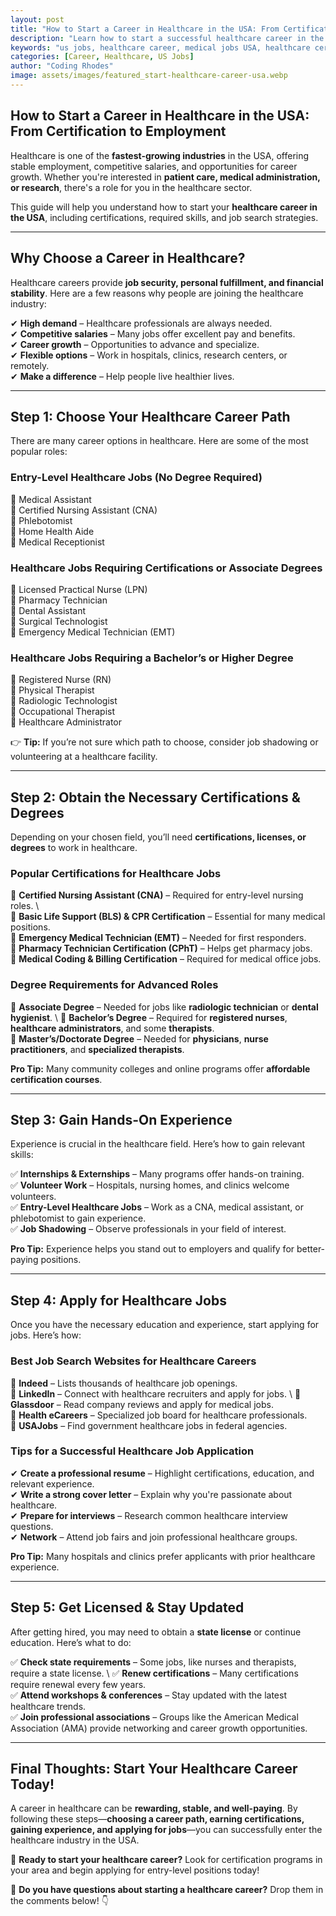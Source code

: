 ```yaml
---
layout: post
title: "How to Start a Career in Healthcare in the USA: From Certification to Employment"
description: "Learn how to start a successful healthcare career in the USA, including certifications, job opportunities, and industry insights."
keywords: "us jobs, healthcare career, medical jobs USA, healthcare certification, job opportunities in healthcare, how to get a job in healthcare"
categories: [Career, Healthcare, US Jobs]
author: "Coding Rhodes"
image: assets/images/featured_start-healthcare-career-usa.webp
---
```


## **How to Start a Career in Healthcare in the USA: From Certification to Employment**

Healthcare is one of the **fastest-growing industries** in the USA, offering stable employment, competitive salaries, and opportunities for career growth. Whether you're interested in **patient care, medical administration, or research**, there's a role for you in the healthcare sector.

This guide will help you understand how to start your **healthcare career in the USA**, including certifications, required skills, and job search strategies.

---

## **Why Choose a Career in Healthcare?**

Healthcare careers provide **job security, personal fulfillment, and financial stability**. Here are a few reasons why people are joining the healthcare industry:

✔ **High demand** – Healthcare professionals are always needed.  \
✔ **Competitive salaries** – Many jobs offer excellent pay and benefits.  \
✔ **Career growth** – Opportunities to advance and specialize.  \
✔ **Flexible options** – Work in hospitals, clinics, research centers, or remotely.  \
✔ **Make a difference** – Help people live healthier lives. 

---

## **Step 1: Choose Your Healthcare Career Path**

There are many career options in healthcare. Here are some of the most popular roles:

### **Entry-Level Healthcare Jobs (No Degree Required)**
🔹 Medical Assistant  \
🔹 Certified Nursing Assistant (CNA)  \
🔹 Phlebotomist  \
🔹 Home Health Aide  \
🔹 Medical Receptionist  

### **Healthcare Jobs Requiring Certifications or Associate Degrees**
🔹 Licensed Practical Nurse (LPN)  \
🔹 Pharmacy Technician  \
🔹 Dental Assistant  \
🔹 Surgical Technologist  \
🔹 Emergency Medical Technician (EMT)  

### **Healthcare Jobs Requiring a Bachelor’s or Higher Degree**
🔹 Registered Nurse (RN)  \
🔹 Physical Therapist  \
🔹 Radiologic Technologist  \
🔹 Occupational Therapist  \
🔹 Healthcare Administrator  

👉 **Tip:** If you’re not sure which path to choose, consider job shadowing or volunteering at a healthcare facility.

---

## **Step 2: Obtain the Necessary Certifications & Degrees**

Depending on your chosen field, you’ll need **certifications, licenses, or degrees** to work in healthcare.

### **Popular Certifications for Healthcare Jobs**
📌 **Certified Nursing Assistant (CNA)** – Required for entry-level nursing roles. \  
📌 **Basic Life Support (BLS) & CPR Certification** – Essential for many medical positions.  \
📌 **Emergency Medical Technician (EMT)** – Needed for first responders.  \
📌 **Pharmacy Technician Certification (CPhT)** – Helps get pharmacy jobs.  \
📌 **Medical Coding & Billing Certification** – Required for medical office jobs.  

### **Degree Requirements for Advanced Roles**
📌 **Associate Degree** – Needed for jobs like **radiologic technician** or **dental hygienist**. \ 
📌 **Bachelor’s Degree** – Required for **registered nurses**, **healthcare administrators**, and some **therapists**.  \
📌 **Master’s/Doctorate Degree** – Needed for **physicians**, **nurse practitioners**, and **specialized therapists**. 

**Pro Tip:** Many community colleges and online programs offer **affordable certification courses**.

---

## **Step 3: Gain Hands-On Experience**

Experience is crucial in the healthcare field. Here’s how to gain relevant skills:

✅ **Internships & Externships** – Many programs offer hands-on training.  \
✅ **Volunteer Work** – Hospitals, nursing homes, and clinics welcome volunteers.   \
✅ **Entry-Level Healthcare Jobs** – Work as a CNA, medical assistant, or phlebotomist to gain experience.  \
✅ **Job Shadowing** – Observe professionals in your field of interest. 

**Pro Tip:** Experience helps you stand out to employers and qualify for better-paying positions.

---

## **Step 4: Apply for Healthcare Jobs**

Once you have the necessary education and experience, start applying for jobs. Here’s how:

### **Best Job Search Websites for Healthcare Careers**
🌟 **Indeed** – Lists thousands of healthcare job openings.  \
🌟 **LinkedIn** – Connect with healthcare recruiters and apply for jobs. \ 
🌟 **Glassdoor** – Read company reviews and apply for medical jobs.  \
🌟 **Health eCareers** – Specialized job board for healthcare professionals.  \
🌟 **USAJobs** – Find government healthcare jobs in federal agencies.  

### **Tips for a Successful Healthcare Job Application**
✔ **Create a professional resume** – Highlight certifications, education, and relevant experience.  \
✔ **Write a strong cover letter** – Explain why you're passionate about healthcare.  \
✔ **Prepare for interviews** – Research common healthcare interview questions.  \
✔ **Network** – Attend job fairs and join professional healthcare groups. 

**Pro Tip:** Many hospitals and clinics prefer applicants with prior healthcare experience.

---

## **Step 5: Get Licensed & Stay Updated**

After getting hired, you may need to obtain a **state license** or continue education. Here’s what to do:

✅ **Check state requirements** – Some jobs, like nurses and therapists, require a state license. \ 
✅ **Renew certifications** – Many certifications require renewal every few years.  \
✅ **Attend workshops & conferences** – Stay updated with the latest healthcare trends.  \
✅ **Join professional associations** – Groups like the American Medical Association (AMA) provide networking and career growth opportunities. 

---

## **Final Thoughts: Start Your Healthcare Career Today!**

A career in healthcare can be **rewarding, stable, and well-paying**. By following these steps—**choosing a career path, earning certifications, gaining experience, and applying for jobs**—you can successfully enter the healthcare industry in the USA.

🚀 **Ready to start your healthcare career?** Look for certification programs in your area and begin applying for entry-level positions today!

💬 **Do you have questions about starting a healthcare career?** Drop them in the comments below! 👇

